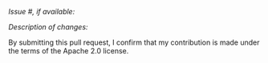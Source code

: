 *Issue #, if available:*

*Description of changes:*


By submitting this pull request, I confirm that my contribution is made under the terms of the Apache 2.0 license.